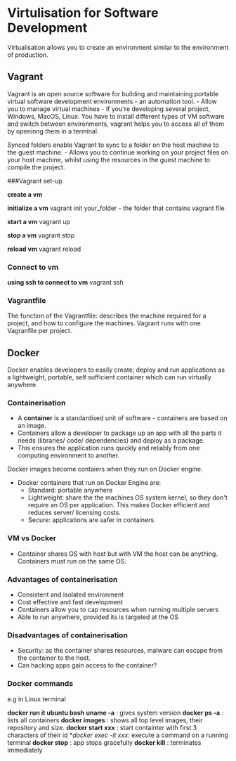 # Virtulisation for Software Development

Virtualisation allows you to create an environment similar to the environment of production.

## Vagrant 

Vagrant is an open source software for building and maintaining portable virtual software development environments - an automation tool.
	- Allow you to manage virtual machines
	- If you're developing several project, Windows, MacOS, Linux. You have to install different types of VM software and switch between environments, vagrant helps you to access all of them by openinng them in a terminal.

Synced folders enable Vagrant to sync to a folder on the host machine to the guest machine.
	- Allows you to continue working on your project files on your host machine, whilst using the resources in the guest machine to compile the project.

###Vagrant set-up

**create a vm**

**initialize a vm**
vagrant init your_folder - the folder that contains vagrant file

**start a vm**
vagrant up

**stop a vm**
vagrant stop

**reload vm**
vagrant reload

### Connect to vm

**using ssh to connect to vm**
vagrant ssh

### Vagrantfile

The function of the Vagrantfile: describes the machine required for a project, and how to configure the machines. Vagrant runs with one Vagranfile per project.

## Docker

Docker enables developers to easily create, deploy and run applications as a lightweight, portable, self sufficient container which can run virtually anywhere.

### Containerisation

- A **container** is a standardised unit of software - containers are based on an image.
- Containers allow a developer to package up an app with all the parts it needs (libraries/ code/ dependencies) and deploy as a package.
- This ensures the application runs quickly and reliably from one computing environment to another.


Docker images become contaiers when they run on Docker engine.
- Docker containers that run on Docker Engine are:
	- Standard: portable anywhere
	- Lightweight: share the the machines OS system kernel, so they don't require an OS per application. This makes Docker efficient and reduces server/ licensing costs.
	- Secure: applications are safer in containers.


### VM vs Docker
- Container shares OS with host but with VM the host can be anything. Containers must run on the same OS.

### Advantages of containerisation
- Consistent and isolated environment
- Cost effective and fast development
- Containers allow you to cap resources when running multiple servers
- Able to run anywhere, provided its is targeted at the OS 

### Disadvantages of containerisation
- Security: as the container shares resources, malware can escape from the container to the host.
- Can hacking apps gain access to the container?

### Docker commands
e.g in Linux terminal

**docker run it ubuntu bash**
**uname -a** : gives system version
**docker ps -a** : lists all containers
**docker images** : shows all top level images, their repository and size.
**docker start xxx** : start containter with first 3 characters of their id
**docker exec -it xxx*: execute a command on a running terminal
**docker stop** : app stops gracefully
**docker kill** : terminates immediately
